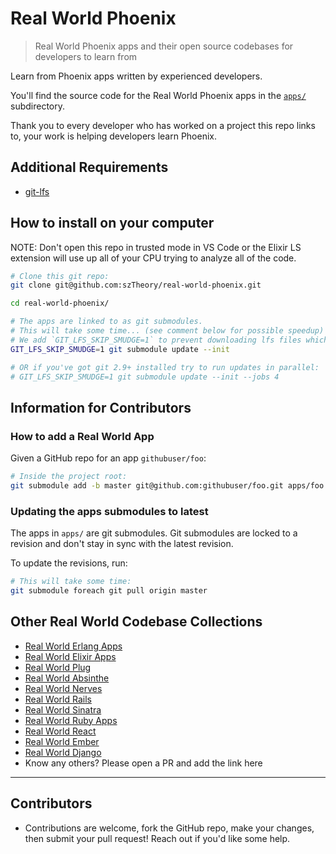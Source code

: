 # Real World Phoenix

> Real World Phoenix apps and their open source codebases for developers to learn from

Learn from Phoenix apps written by experienced developers.

You'll find the source code for the Real World Phoenix apps in the [`apps/`](apps/) subdirectory.

Thank you to every developer who has worked on a project this repo links to, your work is helping developers learn Phoenix.

## Additional Requirements
- [git-lfs](https://git-lfs.github.com/)

## How to install on your computer

NOTE: Don't open this repo in trusted mode in VS Code or the Elixir LS extension will use up all of your CPU trying to analyze all of the code.

```bash
# Clone this git repo:
git clone git@github.com:szTheory/real-world-phoenix.git

cd real-world-phoenix/

# The apps are linked to as git submodules.
# This will take some time... (see comment below for possible speedup)
# We add `GIT_LFS_SKIP_SMUDGE=1` to prevent downloading lfs files which are not required and can use a repo's Github quota for bandwidth
GIT_LFS_SKIP_SMUDGE=1 git submodule update --init

# OR if you've got git 2.9+ installed try to run updates in parallel:
# GIT_LFS_SKIP_SMUDGE=1 git submodule update --init --jobs 4
```

## Information for Contributors

### How to add a Real World App

Given a GitHub repo for an app `githubuser/foo`:

```bash
# Inside the project root:
git submodule add -b master git@github.com:githubuser/foo.git apps/foo
```

### Updating the apps submodules to latest

The apps in `apps/` are git submodules. Git submodules are locked to a revision and don't stay in sync with the latest revision.

To update the revisions, run:

```bash
# This will take some time:
git submodule foreach git pull origin master
```

## Other Real World Codebase Collections

- [Real World Erlang Apps](https://github.com/szTheory/real-world-erlang-apps)
- [Real World Elixir Apps](https://github.com/szTheory/real-world-elixir-apps)
- [Real World Plug](https://github.com/szTheory/real-world-plug)
- [Real World Absinthe](https://github.com/szTheory/real-world-absinthe)
- [Real World Nerves](https://github.com/szTheory/real-world-nerves)
- [Real World Rails](https://github.com/eliotsykes/real-world-rails)
- [Real World Sinatra](https://github.com/jeromedalbert/real-world-sinatra)
- [Real World Ruby Apps](https://github.com/jeromedalbert/real-world-ruby-apps)
- [Real World React](https://github.com/jeromedalbert/real-world-react)
- [Real World Ember](https://github.com/eliotsykes/real-world-ember)
- [Real World Django](https://github.com/ckrybus/real-world-django)
- Know any others? Please open a PR and add the link here

---

## Contributors

- Contributions are welcome, fork the GitHub repo, make your changes, then submit your pull request! Reach out if you'd like some help.
